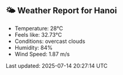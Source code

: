 <!-- WEATHER-START -->
## 🌤 Weather Report for Hanoi

- Temperature: 28°C
- Feels like: 32.73°C
- Conditions: overcast clouds
- Humidity: 84%
- Wind Speed: 1.87 m/s

Last updated: 2025-07-14 20:27:14 UTC
<!-- WEATHER-END -->
